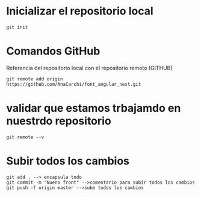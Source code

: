 # Inicializar el repositorio local
```
git init
```

# Comandos GitHub
Referencia del repositorio local con el repositorio remoto  (GITHUB)
````
git remote add origin https://github.com/AnaCarchi/font_angular_nest.git
````
# validar que estamos trbajamdo en nuestrdo repositorio
```
git remote --v
```
# Subir todos los cambios
```
git add . --> encapsula todo 
git commit -m "Nueno front" -->comentario para subir todos los cambios
git push -f origin master -->sube todos los cambios
```
